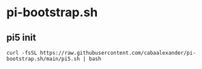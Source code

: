 # pi-bootstrap.sh


## pi5 init

```
curl -fsSL https://raw.githubusercontent.com/cabaalexander/pi-bootstrap.sh/main/pi5.sh | bash
```
